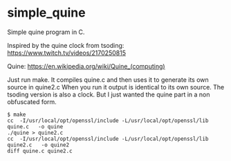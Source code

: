 # simple_quine

Simple quine program in C.

Inspired by the quine clock from tsoding: https://www.twitch.tv/videos/2170250815

Quine: https://en.wikipedia.org/wiki/Quine_(computing)

Just run make. It compiles quine.c and then uses it to generate its own source in quine2.c
When you run it output is identical to its own source. The tsoding version is also a clock. 
But I just wanted the quine part in a non obfuscated form.

```
$ make
cc  -I/usr/local/opt/openssl/include -L/usr/local/opt/openssl/lib  quine.c   -o quine
./quine > quine2.c
cc  -I/usr/local/opt/openssl/include -L/usr/local/opt/openssl/lib  quine2.c   -o quine2
diff quine.c quine2.c
```
